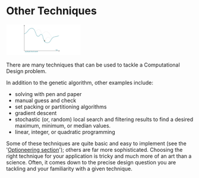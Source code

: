 # Other Techniques

<img src="../assets/deeper/othertechniques.png" style="width:200px;"/>

There are many techniques that can be used to tackle a Computational Design problem.

In addition to the genetic algorithm, other examples include:

* solving with pen and paper 
* manual guess and check 
* set packing or partitioning algorithms 
* gradient descent  
* stochastic \(or, random\) local search and filtering results to find a desired maximum, minimum, or median values.
* linear, integer, or quadratic programming  

Some of these techniques are quite basic and easy to implement \(see the '[Optioneering section](02-02_optioneering.md)'\); others are far more sophisticated. Choosing the right technique for your application is tricky and much more of an art than a science. Often, it comes down to the precise design question you are tackling and your familiarity with a given technique.

